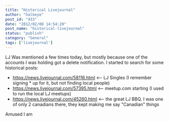 ```yaml
---
title: "Historical Livejournal"
author: "halkeye"
post_id: "433"
date: "2012/02/08 14:54:20"
post_name: "historical-livejournal"
status: "publish"
category: "General"
tags: ['livejournal']
---
```


LJ Was mentioned a few times today, but mostly because one of the accounts I was holding got a delete notification. I started to search for some historical posts:

*   <https://news.livejournal.com/58116.html> &lt;\-- LJ Singles (I remember signing * up for it, but not finding local people)
*   <https://news.livejournal.com/57395.html> &lt;\-- meetup.com starting (I used to run the local LJ meetups)
*   <https://news.livejournal.com/45260.html> &lt;\-- the great LJ BBQ. I was one of only 2 canadians there, they kept making me say "Canadian" things

Amused I am
